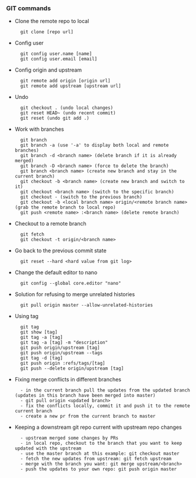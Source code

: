 ### GIT commands

* Clone the remote repo to local

        git clone [repo url]

* Config user

        git config user.name [name]
        git config user.email [email]

* Config origin and upstream

        git remote add origin [origin url]
        git remote add upstream [upstream url]

* Undo

        git checkout . (undo local changes)
        git reset HEAD~ (undo recent commit)
        git reset (undo git add .)

* Work with branches

        git branch
        git branch -a (use '-a' to display both local and remote branches)
        git branch -d <branch name> (delete branch if it is already merged)
        git branch -D <branch name> (force to delete the branch)
        git branch <branch name> (create new branch and stay in the current branch)
        git checkout -b <branch name> (create new branch and switch to it)
        git checkout <branch name> (switch to the specific branch)
        git checkout - (switch to the previous branch)
        git checkout -b <local branch name> origin/<remote branch name> (grab the remote branch to local repo)
        git push <remote name> :<branch name> (delete remote branch)

* Checkout to a remote branch

        git fetch
        git checkout -t origin/<branch name>

* Go back to the previous commit state

        git reset --hard <hard value from git log>

* Change the default editor to nano

        git config --global core.editor "nano"

* Solution for refusing to merge unrelated histories

        git pull origin master --allow-unrelated-histories   

* Using tag

        git tag
        git show [tag]
        git tag -a [tag]
        git tag -a [tag] -m "description"
        git push origin/upstream [tag]
        git push origin/upstream --tags
        git tag -d [tag]
        git push origin :refs/tags/[tag]
        git push --delete origin/upstream [tag]

* Fixing merge conflicts in different branches         

        - in the current branch pull the updates from the updated branch (updates in this branch have been merged into master)       
        - git pull origin <updated branch>
        - fix the conflicts locally, commit it and push it to the remote current branch      
        - create a new pr from the current branch to master     

* Keeping a downstream git repo current with upstream repo changes       

        - upstream merged some changes by PRs        
        - in local repo, checkout to the branch that you want to keep updated with the upstream      
        - use the master branch at this example: git checkout master       
        - fetch the new updates from upstream: git fetch upstream
        - merge with the branch you want: git merge upstream/<branch>    
        - push the updates to your own repo: git push origin master            
